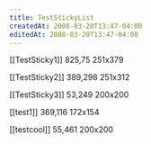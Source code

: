```yaml
---
title: TestStickyList
createdAt: 2008-03-20T13:47-04:00
editedAt: 2008-03-20T13:47-04:00
---
```


[[TestSticky1]] 825,75 251x379

[[TestSticky2]] 389,298 251x312

[[TestSticky3]] 53,249 200x200

[[test1]] 369,116 172x154

[[testcool]] 55,461 200x200


